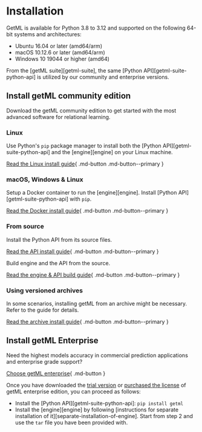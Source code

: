 

# Installation 

GetML is available for Python 3.8 to 3.12 and supported on the following 64-bit systems and architectures:

- Ubuntu 16.04 or later (amd64/arm)
- macOS 10.12.6 or later (amd64/arm)
- Windows 10 19044 or higher (amd64)

From the [getML suite][getml-suite], the same [Python API][getml-suite-python-api] is utilized by our community and enterprise versions.

## Install getML community edition

Download the getML community edition to get started with the most advanced software for relational learning.

### Linux

Use Python's `pip` package manager to install both the [Python API][getml-suite-python-api] and the [engine][engine] on your Linux machine.

[Read the Linux install guide](packages/linux.md){ .md-button .md-button--primary }

### macOS, Windows & Linux

Setup a Docker container to run the [engine][engine]. Install [Python API][getml-suite-python-api] with `pip`. 

[Read the Docker install guide](packages/Docker.md){ .md-button .md-button--primary }

<!-- ## Run a getML container

The [getML Docker images](https://hub.docker.com/r/getml/getml) are already configured to run the getML community edition. A [Docker](https://docs.docker.com/install/) container runs in a virtual environment and is the easiest way to set up a working demo environment.

```bash
docker pull getml/getml:latest  # Download latest stable image
docker run ...
``` -->

### From source

Install the Python API from its source files.

[Read the API install guide](source/python-api.md){ .md-button .md-button--primary }

Build engine and the API from the source.

[Read the engine & API build guide](source/build.md){ .md-button .md-button--primary }



### Using versioned archives

In some scenarios, installing getML from an archive might be necessary. Refer to the guide for details.

[Read the archive install guide](packages/archive.md){ .md-button .md-button--primary }



## Install getML Enterprise

Need the highest models accuracy in commercial prediction applications and enterprise grade support?

[Choose getML enterprise](/enterprise/benefits){ .md-button }

Once you have downloaded the [trial version](/enterprise/book-demo) or [purchased the license](https://www.getml.com/contact) of getML enterprise edition, you can proceed as follows:

- Install the [Python API][getml-suite-python-api]: `pip install getml`
- Install the [engine][engine] by following [instructions for separate installation of it][separate-installation-of-engine]. Start from step 2 and use the `tar` file you have been provided with.